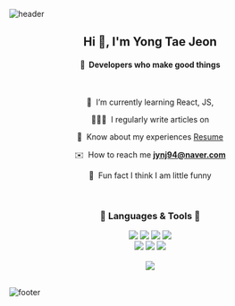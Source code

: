 ![header](https://capsule-render.vercel.app/api?type=waving&color=gradient&height=75&section=header)

<h2 align="center">Hi 👋, I'm Yong Tae Jeon</h1>
<h4 align="center">🎉 &nbsp;Developers who make good things</h3>
<br />
<div align="center">
    
  🌱 &nbsp;I’m currently learning React, JS, 
  
  🧑🏻‍💻 &nbsp;I regularly write articles on []()
  
  📄 &nbsp;Know about my experiences [Resume]()
  
  ✉️ &nbsp;How to reach me **jynj94@naver.com**
  
  🥸 &nbsp;Fun fact I think I am little funny
    
</div>
<br />
<div align="center">  
  <h3>🔨 Languages & Tools 🔧</h3>
  <a href="#"><img src="https://img.shields.io/badge/React-61dafb?style=flat-square&logo=React&logoColor=white"/></a> 
  <a href="#"><img src="https://img.shields.io/badge/HTML5-e34f26?style=flat-square&logo=HTML5&logoColor=white"/></a>
  <a href="#"><img src="https://img.shields.io/badge/CSS3-1572B6?style=flat-square&logo=CSS3&logoColor=white"/></a> 
  <a href="#"><img src="https://img.shields.io/badge/JavaScript-F7DF1E?style=flat-square&logo=JavaScript&logoColor=white"/></a>
  <br/>
  <a href="#"><img src="https://img.shields.io/badge/Photoshop-31A8FF?style=flat-square&logo=AdobePhotoshop&logoColor=white"/></a>
  <a href="#"><img src="https://img.shields.io/badge/Illustrator-FF9A00?style=flat-square&logo=AdobeIllustrator&logoColor=white"/></a>
  <a href="#"><img src="https://img.shields.io/badge/Figma-F24E1E?style=flat-square&logo=Figma&logoColor=white"/></a>
</div>
<br />
<div align="center">
    <a href="https://hits.seeyoufarm.com"><img src="https://hits.seeyoufarm.com/api/count/incr/badge.svg?url=https%3A%2F%2Fgithub.com%2Fyong313%2Fhit-counter&count_bg=%23208DEF&title_bg=%23444444&icon=&icon_color=%23E7E7E7&title=hits&edge_flat=false"/></a>
</div>
<br />

<!-- 
<div align="center">
  <img src="https://github-readme-stats.vercel.app/api?username=yong313&show_icons=true&count_private=true&hide_border=true" align="center" style="width: 35%" />
  <img src="https://github-readme-stats.vercel.app/api/top-langs/?username=ssinking91&hide_border=true&layout=compact" align="center" style="width: 35%" />
</div>      
-->

![footer](https://capsule-render.vercel.app/api?type=waving&color=gradient&height=75&section=footer)
